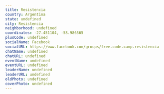 ```yaml
---
title: Resistencia
country: Argentina
state: undefined
city: Resistencia
neighborhood: undefined
coordinates: -27.451104, -58.986565
plusCode: undefined
socialName: Facebook
socialURL: https://www.facebook.com/groups/free.code.camp.resistencia
chatName: undefined
chatURL: undefined
eventName: undefined
eventURL: undefined
leaderName: undefined
leaderURL: undefined
oldPhoto: undefined
coverPhoto: undefined
---
```

